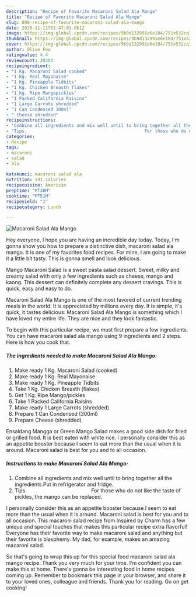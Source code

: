 ```yaml
---
description: "Recipe of Favorite Macaroni Salad Ala Mango"
title: "Recipe of Favorite Macaroni Salad Ala Mango"
slug: 808-recipe-of-favorite-macaroni-salad-ala-mango
date: 2020-11-11T01:47:01.061Z
image: https://img-global.cpcdn.com/recipes/9b9d132991e6e104/751x532cq70/macaroni-salad-ala-mango-recipe-main-photo.jpg
thumbnail: https://img-global.cpcdn.com/recipes/9b9d132991e6e104/751x532cq70/macaroni-salad-ala-mango-recipe-main-photo.jpg
cover: https://img-global.cpcdn.com/recipes/9b9d132991e6e104/751x532cq70/macaroni-salad-ala-mango-recipe-main-photo.jpg
author: Olive Fox
ratingvalue: 4.4
reviewcount: 39303
recipeingredient:
- "1 Kg. Macaroni Salad cooked"
- "1 Kg. Real Mayonaise"
- "1 Kg. Pineapple Tidbits"
- "1 Kg. Chicken Breasth flakes"
- "1 Kg. Ripe Mangopickles"
- "1 Packed California Raisins"
- "1 Large Carrots shredded"
- "1 Can Condensed 300ml"
- " Cheese shredded"
recipeinstructions:
- "Combine all ingredients and mix well until to bring together all the ingredients.Put in refrigerator and fridge."
- "Tips.                                             For those who do not like the taste of pickles, the mango can be replaced."
categories:
- Recipe
tags:
- macaroni
- salad
- ala

katakunci: macaroni salad ala 
nutrition: 191 calories
recipecuisine: American
preptime: "PT38M"
cooktime: "PT51M"
recipeyield: "1"
recipecategory: Lunch

---
```



![Macaroni Salad Ala Mango](https://img-global.cpcdn.com/recipes/9b9d132991e6e104/751x532cq70/macaroni-salad-ala-mango-recipe-main-photo.jpg)

Hey everyone, I hope you are having an incredible day today. Today, I'm gonna show you how to prepare a distinctive dish, macaroni salad ala mango. It is one of my favorites food recipes. For mine, I am going to make it a little bit tasty. This is gonna smell and look delicious.

Mango Macaroni Salad is a sweet pasta salad dessert. Sweet, milky and creamy salad with only a few ingredients such as cheese, mango and kaong. This dessert can definitely complete any dessert cravings. This is quick, easy and easy to do.

Macaroni Salad Ala Mango is one of the most favored of current trending meals in the world. It is appreciated by millions every day. It is simple, it's quick, it tastes delicious. Macaroni Salad Ala Mango is something which I have loved my entire life. They are nice and they look fantastic.


To begin with this particular recipe, we must first prepare a few ingredients. You can have macaroni salad ala mango using 9 ingredients and 2 steps. Here is how you cook that.

<!--inarticleads1-->

##### The ingredients needed to make Macaroni Salad Ala Mango:

1. Make ready 1 Kg. Macaroni Salad (cooked)
1. Make ready 1 Kg. Real Mayonaise
1. Make ready 1 Kg. Pineapple Tidbits
1. Take 1 Kg. Chicken Breasth (flakes)
1. Get 1 Kg. Ripe Mango/pickles
1. Take 1 Packed California Raisins
1. Make ready 1 Large Carrots (shredded)
1. Prepare 1 Can Condensed (300ml)
1. Prepare  Cheese (shredded)


Ensaldang Mangga or Green Mango Salad makes a good side dish for fried or grilled food. It is best eaten with white rice. I personally consider this as an appetite booster because I seem to eat more than the usual when it is around. Macaroni salad is best for you and to all occasion. 

<!--inarticleads2-->

##### Instructions to make Macaroni Salad Ala Mango:

1. Combine all ingredients and mix well until to bring together all the ingredients.Put in refrigerator and fridge.
1. Tips.                                             For those who do not like the taste of pickles, the mango can be replaced.


I personally consider this as an appetite booster because I seem to eat more than the usual when it is around. Macaroni salad is best for you and to all occasion. This macaroni salad recipe from Inspired by Charm has a few unique and special touches that makes this particular recipe extra flavorful! Everyone has their favorite way to make macaroni salad and anything but their favorite is blasphemy. My dad, for example, makes an amazing macaroni salad. 

So that's going to wrap this up for this special food macaroni salad ala mango recipe. Thank you very much for your time. I'm confident you can make this at home. There's gonna be interesting food in home recipes coming up. Remember to bookmark this page in your browser, and share it to your loved ones, colleague and friends. Thank you for reading. Go on get cooking!
